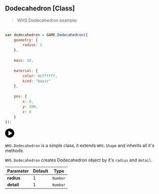 <h2 class="ws" id="dodecahedron">Dodecahedron [Class]</h2>

> WHS.Dodecahedron example: 

```javascript

var dodecahedron = GAME.Dodecahedron({
    geometry: {
        radius: 2
    },

    mass: 10,

    material: {
        color: 0xffffff,
        kind: "basic"
    },

    pos: {
        x: 0,
        y: 100,
        z: 0
    }
});

```

<div id="dodecahedron_ex" class="example output">
    <div class="splash" onclick="Dodecahedron_example.start()">
        <img src="images/play.png" width="30" height="30">
    </div>
    <div class="actions">
        <i class="fa fa-pause"></i>
        <i class="fa fa-repeat" onclick="dodecahedron.mesh.__dirtyPosition = true; dodecahedron._pos.set(0, 100, 0);"></i>
    </div>
</div>

`WHS.Dodecahedron` is a simple class, it extends `WHS.Shape` and inherits all it's methods.

`WHS.Dodecahedron` creates Dodecahedron object by it's `radius` and `detail`.

Parameter         |       Default        | Type      | 
----------------- | -------------------- | --------- | 
**radius**        | 1                    | `Number`  |
**detail**        | 1                    | `Number`  | 

<script src="https://gist.github.com/sasha240100/6c36848a37c9d8833ace.js"></script>
